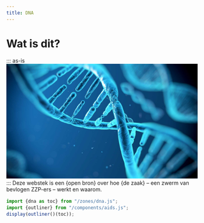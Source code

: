 ```yaml
---
title: DNA
---
```

# Wat is dit?
::: as-is
![DNA](dna-2000x1200.jpg)
:::
Deze webstek is een {open bron} over hoe {de zaak} – een zwerm van bevlogen ZZP-ers – werkt en waarom.
~~~js
import {dna as toc} from "/zones/dna.js";
import {outliner} from "/components/aids.js";
display(outliner()(toc));
~~~